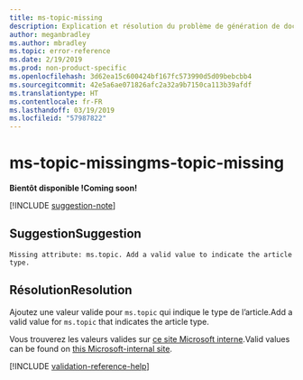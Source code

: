 ```yaml
---
title: ms-topic-missing
description: Explication et résolution du problème de génération de documents ms-topic-missing
author: meganbradley
ms.author: mbradley
ms.topic: error-reference
ms.date: 2/19/2019
ms.prod: non-product-specific
ms.openlocfilehash: 3d62ea15c600424bf167fc573990d5d09bebcbb4
ms.sourcegitcommit: 42e5a6ae071826afc2a32a9b7150ca113b39afdf
ms.translationtype: HT
ms.contentlocale: fr-FR
ms.lasthandoff: 03/19/2019
ms.locfileid: "57987822"
---
```

# <a name="ms-topic-missing"></a><span data-ttu-id="1f612-103">ms-topic-missing</span><span class="sxs-lookup"><span data-stu-id="1f612-103">ms-topic-missing</span></span>

<span data-ttu-id="1f612-104">**Bientôt disponible !**</span><span class="sxs-lookup"><span data-stu-id="1f612-104">**Coming soon!**</span></span>

[!INCLUDE [suggestion-note](includes/suggestion-note.md)]

## <a name="suggestion"></a><span data-ttu-id="1f612-105">Suggestion</span><span class="sxs-lookup"><span data-stu-id="1f612-105">Suggestion</span></span>

`Missing attribute: ms.topic. Add a valid value to indicate the article type.`

## <a name="resolution"></a><span data-ttu-id="1f612-106">Résolution</span><span class="sxs-lookup"><span data-stu-id="1f612-106">Resolution</span></span>

<span data-ttu-id="1f612-107">Ajoutez une valeur valide pour `ms.topic` qui indique le type de l’article.</span><span class="sxs-lookup"><span data-stu-id="1f612-107">Add a valid value for `ms.topic` that indicates the article type.</span></span>

<span data-ttu-id="1f612-108">Vous trouverez les valeurs valides sur [ce site Microsoft interne](https://docsmetadatatool.azurewebsites.net/allowlists).</span><span class="sxs-lookup"><span data-stu-id="1f612-108">Valid values can be found on [this Microsoft-internal site](https://docsmetadatatool.azurewebsites.net/allowlists).</span></span>

<!--make sure to add this file to your includes folder and verify the path-->
[!INCLUDE [validation-reference-help](includes/validation-reference-help.md)]